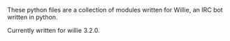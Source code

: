 These python files are a collection of modules written for Willie, an IRC bot written in python.

Currently written for willie 3.2.0.
